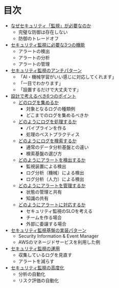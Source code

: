 # 目次

- [なぜセキュリティ「監視」が必要なのか](introduction.md)
    - 完璧な防御は存在しない
    - 防御のトレードオフ
- [セキュリティ監視に必要な3つの機能](requirements.md)
    - アラートの検出
    - アラートの分析
    - アラートの管理
- [セキュリティ監視のアンチパターン](anti-pattern.md)
    - 「AI・機械学習がいい感じに対応してくれます」
    - 「一目でわかります」
    - 「設置するだけで大丈夫です」
- [設計で考えるべき6つのポイント](design/index.md)
    - [どのログを集めるか](design/collection.md)
        - 対象となるログの種類例
        - どこまでのログを集めるべきか
    - [どのようにログを処理するか](design/pipeline.md)
        - パイプラインを作る
        - 処理のベストプラクティス
    - [どのようにログを検索するか](design/search.md)
        - 通常のデータ分析基盤との違い
        - 検索基盤の選び方
    - [どのようにアラートを検出するか](design/detection.md)
        - 監視装置による検出
        - ログ分析（機械）による検出
        - ログ分析（人力）による検出
    - [どのようにアラートを管理するか](design/alert-mgmt.md)
        - 状態の管理と共有
        - 知識の共有
    - [どのようにアラートに対応するか](design/response.md)
        - セキュリティ監視のSLOを考える
        - チームを作る場合
        - 外部に委譲する場合
- [セキュリティ監視基盤の実装パターン](implementaion.md)
    - Security Information & Event Manager
    - AWSのマネージドサービスを利用した例
- [セキュリティ監視の運用](ops.md)
    - 収集しているログを見直す
    - アラートを減らす
- [セキュリティ監視の高度化](advanced.md)
    - 分析の自動化
    - リスク評価の自動化
